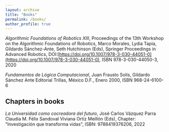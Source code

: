 ```yaml
---
layout: archive
title: "Books"
permalink: /books/
author_profile: true
---
```



*Algorithmic Foundations of Robotics XIII*, Proceedings of the 13th Workshop on the Algorithmic Foundations of Robotics, Marco Morales, Lydia Tapia, Gildardo Sánchez-Ante, Seth Hutchinson (Eds), Springer Proceedings in Advanced Robotics, DOI:[https://doi.org/10.1007/978-3-030-44051-0](https://doi.org/10.1007/978-3-030-44051-0), ISBN 978-3-030-44050-3, 2020

*Fundamentos de Lógica Computacional*, Juan Frausto Solís, Gildardo Sánchez Ante Editorial Trillas, México D.F., Enero 2000, ISBN 968-24-6100-6

## Chapters in books

*La Universidad como cocreadora del futuro*, José Carlos Vázquez Parra Claudia M. Félix Sandoval Viviana Ortiz Meillón (Eds), Chapter: "Investigación que transforma vidas", ISBN: 9788419376206, 2022
